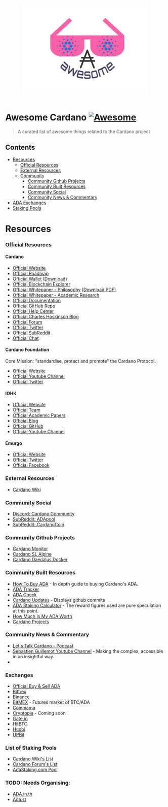 <p align="center">
  <br>
  <img width="400" src="./awesome-cardano-logo-no-umbrella.svg" alt="logo of awesome-cardano repository">
  <br>
  <br>
</p>

# Awesome Cardano [![Awesome](https://awesome.re/badge.svg)](https://awesome.re)

> A curated list of awesome things related to the Cardano project

## Contents

- [Resources](#resources)
    - [Official Resources](#official-resources)
    - [External Resources](#external-resources)
    - [Community](#community)
        - [Community Github Projects](#community-github-projects)
        - [Community Built Resources](#community-built-resources)
        - [Community Social](#community-social)
        - [Community News & Commentary](#community-news-&-commentary)
- [ADA Exchanges](#exchanges)
- [Staking Pools](#list-of-staking-pools)

# Resources

### Official Resources

#### Cardano
- [Official Website](https://www.cardano.org/)
- [Official Roadmap](https://cardanoroadmap.com/)
- [Official Wallet](https://daedaluswallet.io/) [(Download)](https://daedaluswallet.io/#download)
- [Official Blockchain Explorer](https://cardanoexplorer.com/)
- [Official Whitepaper - Philosophy](https://whycardano.com/) [(Download PDF)](https://whycardano.com/assets/WhyCardanoEN.pdf)
- [Official Whitepaper - Academic Research](https://www.cardanohub.org/en/academic-papers/)
- [Official Documentation](https://cardanodocs.com/)
- [Official GitHub Repo](https://github.com/input-output-hk/cardano-sl)
- [Official Help Center](https://help.cardano.org/)
- [Official Charles Hoskinson Blog](https://hoskinsoncharles.blogspot.com)
- [Official Forum](https://forum.cardano.org/)
- [Official Twitter](https://twitter.com/cardanocom/)
- [Official SubReddit](https://www.reddit.com/r/cardano/)
- [Official Chat](https://chat.cardano.org/)

#### Cardano Foundation
Core Mission: "standardise, protect and promote" the Cardano Protocol.
- [Official Website](https://cardanofoundation.org/)
- [Official Youtube Channel](https://www.youtube.com/channel/UCbQ9vGfezru1YRI1zDCtTGg)
- [Official Twitter](https://twitter.com/CardanoStiftung)

#### IOHK
- [Official Website](https://iohk.io/)
- [Official Team](https://iohk.io/team/)
- [Official Academic Papers](https://iohk.io/research/papers/)
- [Official Blog](https://iohk.io/blog/)
- [Official GitHub](https://github.com/input-output-hk/)
- [Official Youtube Channel](https://www.youtube.com/channel/UCBJ0p9aCW-W82TwNM-z3V2w)

#### Emurgo
- [Official Website](https://emurgo.io/)
- [Official Twitter](https://twitter.com/emurgo_io)
- [Official Facebook](https://www.facebook.com/emurgo.io/)

### External Resources
- [Cardano Wiki](https://cardanowiki.info)

### Community Social
- [Discord: Cardano Community](https://discordapp.com/channels/386191477333557248/386223132496887808)
- [SubReddit: ADApool](https://www.reddit.com/r/ADApool/)
- [SubReddit: CardanoCoin](https://www.reddit.com/r/CardanoCoin/)

### Community Github Projects
- [Cardano Monitor](https://github.com/Quantumplation/cardano-monitor)
- [Cardano SL Alpine](https://github.com/sharkspeed/cardano-sl-alpine)
- [Cardano Daedalus Docker](https://github.com/hcvst/cardano-daedalus-docker)

### Community Built Resources
- [How To Buy ADA](https://buyada.com/) - In depth guide to buying Cardano's ADA.
- [ADA Tracker](https://adatracker.com/)
- [ADA Check](https://adacheck.io/)
- [Cardano Updates](https://cardanoupdates.com/) - Displays github commits
- [ADA Staking Calculator](http://ada-calc.herokuapp.com) - The reward figures used are pure speculation at this point.
- [How Much Is My ADA Worth](https://howmuchismyadaworth.com/)
- [Cardano Projects](https://cardanoprojects.com)

### Community News & Commentary
- [Let's Talk Cardano - Podcast](https://itunes.apple.com/us/podcast/lets-talk-cardano/id1329422620?mt=2)
- [Sebastien Guillemot Youtube Channel](https://www.youtube.com/channel/UCdMyiIdAqr6lVX7tTCfhHFA) - Making the complex, accessible in an insightful way.
- [](https://m.ada.st/about)

### Exchanges
- [Official Buy & Sell ADA](https://www.cardano.org/en/buy-sell-ada/)
- [Bittrex](https://bittrex.com/)
- [Binance](https://www.binance.com/)
- [BitMEX](https://www.bitmex.com/) - Futures market of BTC/ADA
- [Coinmama](https://www.coinmama.com)
- [Cryptopia](https://www.cryptopia.co.nz/) - Coming soon
- [Gate.io](https://gate.io)
- [HitBTC](https://hitbtc.com/)
- [Huobi](https://www.huobi.pro/)
- [UPBit](https://upbit.com/)

### List of Staking Pools
- [Cardano Wiki's List](https://cardanowiki.info/wiki/List_of_staking_pools)
- [Cardano Forum's List](https://forum.cardano.org/t/list-of-cardano-ada-staking-pools/7595)
- [AdaStaking.com Pool](https://adastaking.com/)

### TODO: Needs Organising:
- [ADA.in.th](https://sites.google.com/view/ada-in-th/home)
- [Ada.st](https://www.ada.st/)
